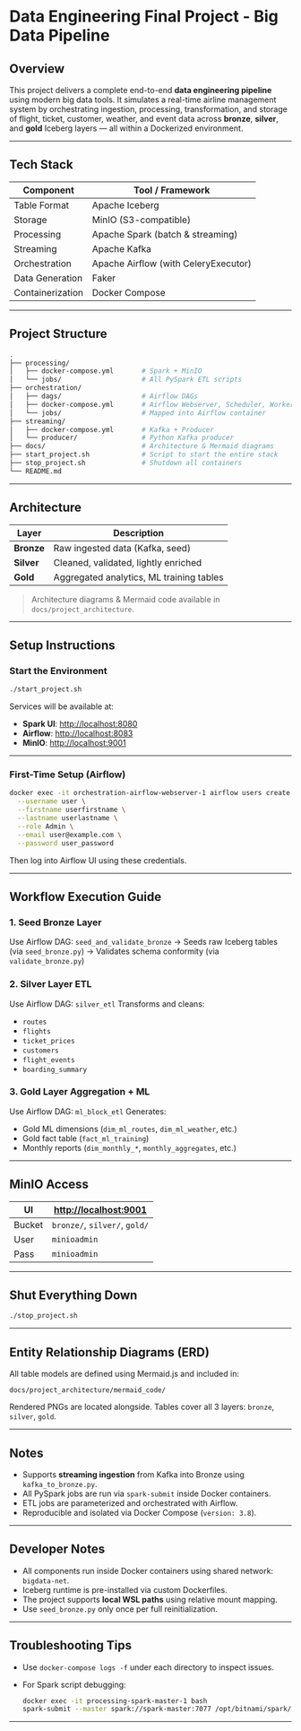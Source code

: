 # Data Engineering Final Project - Big Data Pipeline

## Overview

This project delivers a complete end-to-end **data engineering pipeline** using modern big data tools. It simulates a real-time airline management system by orchestrating ingestion, processing, transformation, and storage of flight, ticket, customer, weather, and event data across **bronze**, **silver**, and **gold** Iceberg layers — all within a Dockerized environment.

---

##  Tech Stack

| Component        | Tool / Framework                     |
| ---------------- | ------------------------------------ |
| Table Format     | Apache Iceberg                       |
| Storage          | MinIO (S3-compatible)                |
| Processing       | Apache Spark (batch & streaming)     |
| Streaming        | Apache Kafka                         |
| Orchestration    | Apache Airflow (with CeleryExecutor) |
| Data Generation  | Faker                                |
| Containerization | Docker Compose                       |

---

##  Project Structure

```bash
.
├── processing/
│   ├── docker-compose.yml       # Spark + MinIO
│   └── jobs/                    # All PySpark ETL scripts
├── orchestration/
│   ├── dags/                    # Airflow DAGs
│   ├── docker-compose.yml       # Airflow Webserver, Scheduler, Workers
│   └── jobs/                    # Mapped into Airflow container
├── streaming/
│   ├── docker-compose.yml       # Kafka + Producer
│   └── producer/                # Python Kafka producer
├── docs/                        # Architecture & Mermaid diagrams
├── start_project.sh             # Script to start the entire stack
├── stop_project.sh              # Shutdown all containers
└── README.md
```

---

##  Architecture

| Layer      | Description                              |
| ---------- | ---------------------------------------- |
| **Bronze** | Raw ingested data (Kafka, seed)          |
| **Silver** | Cleaned, validated, lightly enriched     |
| **Gold**   | Aggregated analytics, ML training tables |

> Architecture diagrams & Mermaid code available in `docs/project_architecture`.

---

##  Setup Instructions

###  Start the Environment

```bash
./start_project.sh
```

Services will be available at:

*  **Spark UI**: [http://localhost:8080](http://localhost:8080)
*  **Airflow**: [http://localhost:8083](http://localhost:8083)
*  **MinIO**: [http://localhost:9001](http://localhost:9001)

---

###  First-Time Setup (Airflow)

```bash
docker exec -it orchestration-airflow-webserver-1 airflow users create \
  --username user \
  --firstname userfirstname \
  --lastname userlastname \
  --role Admin \
  --email user@example.com \
  --password user_password
```

Then log into Airflow UI using these credentials.

---

##  Workflow Execution Guide

### 1.  Seed Bronze Layer

Use Airflow DAG: `seed_and_validate_bronze`
→ Seeds raw Iceberg tables (via `seed_bronze.py`)
→ Validates schema conformity (via `validate_bronze.py`)

### 2.  Silver Layer ETL

Use Airflow DAG: `silver_etl`
Transforms and cleans:

* `routes`
* `flights`
* `ticket_prices`
* `customers`
* `flight_events`
* `boarding_summary`

### 3.  Gold Layer Aggregation + ML

Use Airflow DAG: `ml_block_etl`
Generates:

* Gold ML dimensions (`dim_ml_routes`, `dim_ml_weather`, etc.)
* Gold fact table (`fact_ml_training`)
* Monthly reports (`dim_monthly_*`, `monthly_aggregates`, etc.)

---

## MinIO Access

| UI     | [http://localhost:9001](http://localhost:9001) |
| ------ | ---------------------------------------------- |
| Bucket | `bronze/`, `silver/`, `gold/`                  |
| User   | `minioadmin`                                   |
| Pass   | `minioadmin`                                   |

---

##  Shut Everything Down

```bash
./stop_project.sh
```

---

##  Entity Relationship Diagrams (ERD)

All table models are defined using Mermaid.js and included in:

```
docs/project_architecture/mermaid_code/
```

Rendered PNGs are located alongside.
Tables cover all 3 layers: `bronze`, `silver`, `gold`.

---

##  Notes

* Supports **streaming ingestion** from Kafka into Bronze using `kafka_to_bronze.py`.
* All PySpark jobs are run via `spark-submit` inside Docker containers.
* ETL jobs are parameterized and orchestrated with Airflow.
* Reproducible and isolated via Docker Compose (`version: 3.8`).

---

##  Developer Notes

* All components run inside Docker containers using shared network: `bigdata-net`.
* Iceberg runtime is pre-installed via custom Dockerfiles.
* The project supports **local WSL paths** using relative mount mapping.
* Use `seed_bronze.py` only once per full reinitialization.

---

##  Troubleshooting Tips

* Use `docker-compose logs -f` under each directory to inspect issues.
* For Spark script debugging:

  ```bash
  docker exec -it processing-spark-master-1 bash
  spark-submit --master spark://spark-master:7077 /opt/bitnami/spark/jobs/YOUR_JOB.py
  ```

---
